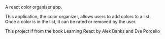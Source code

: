 A react color organiser app.

This application, the color organizer, allows users to add colors to a list. Once a color is in the list, it can be rated or removed by the user.

This project if from the book Learning React by Alex Banks and Eve Porcello